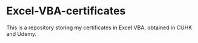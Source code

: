# Excel-VBA-certificates

This is a repository storing my certificates in Excel VBA, obtained in CUHK and Udemy.
